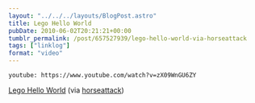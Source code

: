 ```yaml
---
layout: "../../../layouts/BlogPost.astro"
title: Lego Hello World
pubDate: 2010-06-02T20:21:21+00:00
tumblr_permalink: /post/657527939/lego-hello-world-via-horseattack
tags: ["linklog"]
format: "video"
---
```


`youtube: https://www.youtube.com/watch?v=zX09WnGU6ZY`

[Lego Hello World][1] (via [horseattack][2])

[1]: http://www.youtube.com/watch?v=zX09WnGU6ZY
[2]: https://www.youtube.com/watch?v=zX09WnGU6ZY
